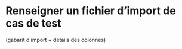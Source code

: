# Renseigner un fichier d’import de cas de test 

(gabarit d’import + détails des colonnes)



<!--stackedit_data:
eyJoaXN0b3J5IjpbLTM0NDc2MDUzNF19
-->
